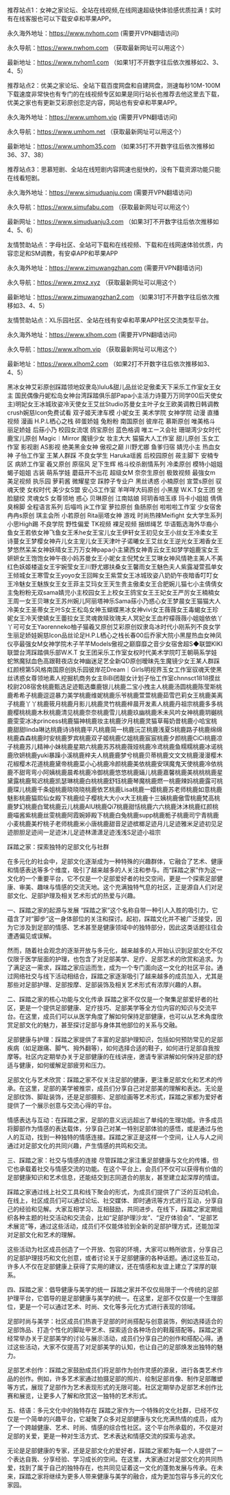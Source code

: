 推荐站点1：女神之家论坛、全站在线视频,在线网速超级快体验感优质拉满！实时有在线客服也可以下载安卓和苹果APP。

永久海外地址：https://www.nvhom.com (需要开VPN翻墙访问)

永久导航：https://www.nwhom.com （获取最新网址可以用这个）

最新地址：https://www.nvhom1.com （如果1打不开数字往后依次推移如2、3、4、5）

推荐站点2：优美之家论坛、全站下载百度网盘和自建网盘，测速每秒10M-100M下载速度非常快也有专门的在线视频专区如果是同行站长也推荐去他这里去下载，优美之家也有更新艾彩原创恋足内容，网站也有安卓和苹果APP。

永久海外地址：https://www.umhom.vip (需要开VPN翻墙访问)

永久导航：https://www.umhom.net （获取最新网址可以用这个）

最新地址：https://www.umhom35.com （如果35打不开数字往后依次推移如36、37、38）

推荐站点3：思慕短剧、全站在线短剧内容网速也挺快的，没有下载资源功能只能在线看短剧。

永久海外地址：https://www.simuduanju.com (需要开VPN翻墙访问)

永久导航：https://www.simufabu.com （获取最新网址可以用这个）

最新网址：https://www.simuduanju3.com （如果3打不开数字往后依次推移如4、5、6）

友情赞助站点：字母社区、全站可下载和在线视频、下载和在线网速体验优质，内容恋足和SM调教，有安卓APP和苹果APP

永久海外地址：https://www.zimuwangzhan.com (需要开VPN翻墙访问)

永久导航：https://www.zmxz.xyz （获取最新网址可以用这个）

最新地址：https://www.zimuwangzhan2.com （如果31打不开数字往后依次推移如3、4、5）

友情赞助站点：XL乐园社区、全站在线有安卓和苹果APP社区交流类型平台。

永久海外地址：https://www.xlhom.com (需要开VPN翻墙访问)

永久导航：https://www.xlhom.vip （获取最新网址可以用这个）

最新地址：https://www.xlhom2.com （如果2打不开数字往后依次推移如3、4、5）

黑冰女神艾彩原创踩踏领地奴隶岛)lulu&甜儿品丝论足傲柔天下采乐工作室女王女主 国民偶像丹妮松岛女神台湾踩踏俱乐部Papa小主活力诗蔓万万同学00后天使女主)明妃女王冰城玫姿冷天使女王艾丝Studio苏曼女主叶子女王欧美调教日韩调教crush婉慈Icon免费试看 双子姬天津车模 小妮女王 美术学院 女神学院 动漫 直播视频 漫画 H.P.L栖心之栈 碎蛋娇娃 兔粉粉 南国原创 彼岸花 慕斯原创 唯美格斗 丽足娇娃 后蕬小乃 校园女流氓 鸽宝原创 蓝色格调 唯エース会社 珊瑚湾少女时代 鹿宝儿原创 Magic︱Mirror 魔镜少女 妆主大大 猫猫大人工作室 甜儿原创 玉女工作室 影视剧 AS影视 绝美黑金女神 傲视之巅 川野尤娜 鱼爹归宿 婧児小主 热血女神 子怡工作室 王某人群踩 不良女学生 Haruka瑶酱 后校园原创 莜主脚下 安楠专区 病娇工作室 羲又原创 原宿风 足下生辉 格斗绞杀剧情系列 冷柔原创 模特小姐姐 蝎子姐姐 古装 萌系学娃 蘑菇开不出花 超级女M 奈奈生原创 极致视频 最強女m 美足视频 执乐园 萝莉酱 微耀星空 踩脖子专业户 黑丝诱惑 小楠原创 宣萱s原创 驭魂天使 女权时代 美少女S盟 安心S工作室 羊咩咩大码原创 小黑屋 W.K.T女王团 坐脸腿绞 灵魂女S 女尊领地 惑心 贝琳原创 江南姑娘 珂玥香培玉琢 玛卡小姐姐 倩倩臭棉脚 全程语言系列 后喵呜 jk工作室 萝拉原创 鱼肠原创 啦啦啦工作室 少女宿舍 冉冉s原创 琪主会所 小若原创 Rita丽塔女神 游戏 时尚热辣Meifight 女大学生系列 小思High踢 不良学院 野性偏爱 TK视频 裸足视频 捆绑绳艺 华语甄选海外华裔小鱼女王若依女神飞鱼女王禾he女王宝儿女王伊轩女王初见女王小丝女王冷柔女王诗蔓女王梦樱女神卉儿女主宠儿女王天津叶子诺曦女王艾丝女王逆光女王湘香女王梦悠然呆呆女神妖晴女王万万女神papa小主黛西女神青云女王如梦学姐鹿宝女王妍妍女王饱饱女神午夜小妈苏曼女王小妮女主倪梵女王艾琳女神风情艳主美人不美红色妖姬楼遥女王宇婉莹女王川野尤娜扶桑女王馨雨女王魅色夫人紫露凝萱孤单女王倾城女王寒雪女王yoyo女王回眸女王紫萱女王冰城玫姿八奶奶午夜暗香叮叮女王冷魅女王魅族女王女王菲主艾玛女王天生贵主傲柔女王合肥婉儿猫七小主倩倩女主兔粉粉无双sama婧児小主校园女王上校女王鸽宝女王王妃女王严厉女王楠楠女王周一女王贝琳女王苏州婉儿阿丽塔神乐Sama蕬小乃惑心女王梦晨女王猫猫大人冷美女王圣蒂女王叶S女王松岛女神玉蝴蝶黑冰女神vivi女王薇薇女王毒蝎女王珍妮女王冷天使婧女王蕾拉女王灵魂救赎玫瑰夫人冥妃女王血柠檬薇薇小姐姐依依丫丫可可女王Yaorenneko柚子猫羲又原创艾彩原创奴隶岛冰时代小刚系列不良女学生丽足娇娃婉慈Icon品丝论足H.P.L栖心之栈长春00后乔家大院小黑屋热血女神凤仪亭最强女M女神学院木子芊芊Models傲视之巅靡靡之音少女宿舍超S◆联盟KIKI联盟台湾踩踏俱乐部W.K.T 女王团采乐工作室女权时代美术学院叮王朝萌系学娃蛇煞魔狱血色高跟鞋夜店女神幽迷足艺全新QD原创暧昧先生魔镜少女王某人群踩红颜榜第5风格南国原创执乐园彼岸花Dream｜Girls明视界玉女工作室驭魂天使黑丝诱惑女尊领地素人挖掘机商务女主BiBi团靓女计划子怡工作室chnnsct1818摸丝校尉208宿舍桃鹿甄选足迹甄选麋鹿银儿桃鹿二宝小拽主人桃鹿汤圆桃鹿陈莹斯桃鹿希希子桃鹿逗逗暴力美学桃鹿维妮桃鹿乐爷桃鹿萱萱桃鹿茹雪巴莉女王桃鹿美离子桃鹿丫丫桃鹿筱月桃鹿月影儿桃鹿灵竹桃鹿梓晨开发素人桃鹿丹祖宗桃鹿多多桃鹿樱桃桃鹿木秋桃鹿清见桃鹿奈奈桃鹿雪儿桃鹿玖幽桃鹿禾未风吟女神桃鹿玥樾桃鹿雯雯冰冰princess桃鹿猫神桃鹿妆主桃鹿汐月桃鹿灵猫草莓奶昔桃鹿小哈宝桃鹿甜甜linda琳达桃鹿诗诗桃鹿平凡桃鹿简一桃鹿沅芷桃鹿浅夏S桃鹿路子桃鹿绵绵桃鹿森森桃鹿时安桃鹿罗宾桃鹿双子姬桃鹿亿姐桃鹿宸宸桃鹿夕颜桃鹿CiCi桃鹿凉子桃鹿苏儿精神小妹桃鹿星期六桃鹿苏苏桃鹿薇娅桃鹿冷鸢桃鹿鱼糯糯桃鹿冰诺桃鹿欣妍桃鹿yuki暴躁小溪桃鹿梓夫人桃鹿鹿梦兮桃鹿贝蒂桃鹿文文文桃鹿漫漫樱木花椒樱木花道桃鹿黛帝桃鹿菜小心桃鹿冷颜桃鹿美依桃鹿安琪魔鬼天使桃鹿冷依桃鹿不甜弯弯小阿姨桃鹿晨希桃鹿冷御桃鹿悠悠桃鹿婳儿桃鹿嘉馨桃鹿美桃桃桃鹿星黛露桃鹿鸳迟桃鹿凯瑟琳桃鹿白桃桃鹿舒钰桃鹿琴魔桃鹿燃一桃鹿辣妈桃鹿露可桃鹿琛儿桃鹿千条姐桃鹿晓晓晓桃鹿依艺桃鹿Lisa桃鹿一嬛桃鹿苏老师桃鹿如意桃鹿魅影桃鹿猫熙仙女殿下桃鹿绘子樱桃大大小x大王桃鹿十三姨桃鹿傲雪桃鹿梵高桃鹿梦幻桃鹿白鹭桃鹿云儿桃鹿AIU桃鹿Qi7桃鹿甜恬桃鹿六六桃鹿沐沐桃鹿红颜桃鹿喵酱紫桃鹿丝雯桃鹿阿霞婉婷殿下桃鹿白兔桃鹿supp桃鹿栀子桃鹿司宁青桃鹿小麦桃鹿美柠桃子老师桃鹿米小唐桃鹿甜音足迹槟榔足迹月儿足迹雅米足迹初见足迹胆胆足迹间一足迹沐儿足迹林潇潇足迹浅浅S足迹小祖宗



踩踏之家：探索独特的足部文化与社群

在多元化的社会中，足部文化逐渐成为一种特殊的兴趣群体，它融合了艺术、健康和情感表达等多个维度，吸引了越来越多的人关注和参与。而“踩踏之家”作为这一文化的一个重要平台，它不仅是一个足部爱好者的社交空间，更是一个探索足部健康、审美、趣味与情感的交流天地。这个充满独特气息的社区，正是源自人们对足部文化、足部护理及相关艺术形式的热爱与兴趣。

一、踩踏之家的起源与发展
“踩踏之家”这个名称自带一种引人入胜的吸引力，它蕴含了对“脚步”这一身体部位的关注和探讨。起初，踩踏文化并不被广泛接受，因为它涉及到足部的情感、艺术甚至是健康领域中的独特部分，因此这类话题往往会遭遇偏见或误解。

然而，随着社会观念的逐渐开放与多元化，越来越多的人开始认识到足部文化不仅仅限于医学层面的护理，也包含了对足部美学、足疗、足部艺术的欣赏和追求。为了满足这一需求，踩踏之家应运而生，成为一个专门面向这一文化的社区平台。通过网络社交与线下活动相结合，踩踏之家逐渐吸引了越来越多的成员加入，尤其是那些对足部护理、足部按摩、足部装饰及相关艺术形式有浓厚兴趣的人群。

二、踩踏之家的核心功能与文化传承
踩踏之家不仅仅是一个聚集足部爱好者的社区，更是一个提供足部健康、足疗技巧、足部美学等全方位内容的知识与交流平台。在这里，成员们可以从医学角度了解如何保持足部健康，也可以从艺术角度欣赏足部文化的魅力，甚至探讨足部与身体其他部位的关系与交融。

足部健康与护理：踩踏之家提供了丰富的足部护理知识，包括如何预防常见的足部疾病（如足跟痛、脚气、拇外翻等），如何选择合适的鞋子，如何进行足部自我按摩等。社区内定期举办关于足部健康的在线讲座，邀请专家讲解如何保持足部的舒适与健康，如何缓解足部疲劳和压力。

足部文化与艺术欣赏：踩踏之家不仅关注足部的健康，更注重足部文化和艺术的传承。在这里，足部的美学被推崇，成员们分享自己对足部美的理解和表达。无论是足部纹饰、脚趾装饰，还是足部摄影、足部绘画等艺术形式，踩踏之家都为爱好者提供了一个展示创意与交流心得的平台。

情感表达与互动：在踩踏之家，足部的意义远远超出了单纯的生理功能。许多成员将脚部作为情感的表达载体，分享自己对某一特别足部体验的感悟，或是通过与他人的互动，找到一种独特的情感连接。踩踏之家正是这样一个空间，让人与人之间通过对足部文化的共同兴趣，产生情感的共鸣和交流。

三、踩踏之家：社交与情感的连接
尽管踩踏之家注重足部健康与文化的传播，但它也承载着社交与情感交流的功能。在这个平台上，会员们不仅可以获得有价值的足部健康知识和艺术信息，还能结交到志同道合的朋友，甚至建立起深厚的情谊。

踩踏之家通过线上社交工具和线下聚会的形式，为成员们提供了广泛的互动机会。在线上，社区成员们可以通过论坛、社交媒体、即时通讯等方式进行互动，分享自己的经验和见解。大家互相学习、互相鼓励，共同进步。在线下，踩踏之家定期组织各种主题的社交活动和交流会，比如“足部护理沙龙”、“足疗体验会”、“足部艺术展览”等，通过这些活动，成员们不仅能体验到全新的足部护理方式，还能加深对足部文化和艺术的理解。

这些活动为社区成员创造了一个开放、包容的环境，大家可以畅所欲言，分享自己的足部护理技巧和文化创意，或者讨论关于足部健康的各种话题。通过这些互动，许多人不仅在足部健康上获得了实用的建议，还在情感和友谊上建立了深厚的联系。

四、踩踏之家：倡导健康与美学的统一
踩踏之家并不仅仅局限于一个传统的足部护理平台，它倡导的是足部健康与美学的统一。在这里，足部不仅仅是一个生理部位，更是一个可以通过艺术、时尚、文化等多元化方式进行表现的领域。

足部时尚与美学：社区成员们热衷于足部的时尚搭配与创意装饰，例如选择适合的足部饰品、打造个性化的脚趾甲艺术、探索适合各种场合的鞋履搭配等。踩踏之家经常举办关于足部美学的讨论与展示活动，成员们分享自己的创作和搭配心得。通过这些活动，大家不仅提高了对足部美学的认知，也让自己的足部焕发出独特的魅力。

足部艺术创作：踩踏之家鼓励成员们将足部作为创作灵感的源泉，进行各类艺术作品的创作。例如，许多艺术家通过拍摄足部的照片、绘制足部肖像、制作足部雕塑等方式，展现了足部作为艺术表现形式的无限可能。社区定期举办足部艺术创作比赛和展览，让更多人了解和欣赏这一独特的艺术形式。

五、结语：多元文化中的独特存在
踩踏之家作为一个特殊的文化社群，已经不仅仅是一个简单的兴趣平台，它凝聚了众多对足部健康与文化充满热情的成员，成为了一个跨越健康、艺术、时尚、情感的综合性社区。这个平台所承载的，不仅是对足部的关爱，更是一种对生活方式、艺术表达和情感交流的探索与追求。

无论是足部健康的专家，还是足部文化的爱好者，踩踏之家都为每一个人提供了一个表达自我、分享经验、学习成长的空间。在这里，大家通过对足部文化的共同热爱，找到了属于自己的独特存在，也共同见证着这一文化的蓬勃发展与传承。在未来，踩踏之家将继续为更多人带来健康与美学的融合，成为更加包容与多元的文化家园。

